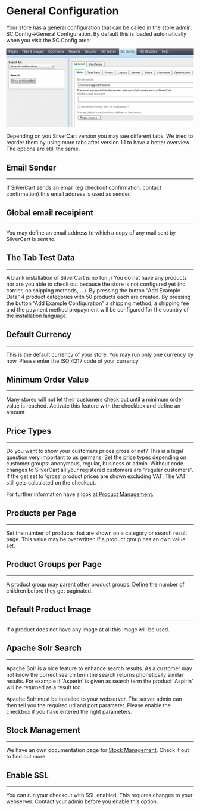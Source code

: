 # General Configuration

Your store has a general configuration that can be called in the store admin: SC Config→General Configuration. By default this is loaded automatically when you visit the SC Config area:

![](_images/config-generalconfiguration_1-2.png)

Depending on you SilverCart version you may see different tabs. We tried to reorder them by using more tabs after version 1.1 to have a better overview. The options are still the same.
## Email Sender
- - -

If SilverCart sends an email (eg checkout confirmation, contact confirmation) this email address is used as sender.
## Global email receipient
- - -

You may define an email address to which a copy of any mail sent by SilverCart is sent to.
## The Tab Test Data
- - -
A blank installation of SilverCart is no fun ;) You do nat have any products nor are you able to check out because the store is not configured yet (no carrier, no shipping methods, …). By pressing the button “Add Example Data” 4 product categories with 50 products each are created. By pressing the button “Add Example Configuration” a shipping method, a shipping fee and the payment method prepayment will be configured for the country of the installation language.
## Default Currency
- - -

This is the default currency of your store. You may run only one currency by now. Please enter the ISO 4217 code of your currency.
## Minimum Order Value
- - -
Many stores will not let their customers check out until a minimum order value is reached. Activate this feature with the checkbox and define an amount.
## Price Types
- - -

Do you want to show your customers prices gross or net? This is a legal question very important to us germans. Set the price types depending on customer groups: anonymous, regular, business or admin. Without code changes to SilverCart all your registered customers are “regular customers”. If the get set to 'gross' product prices are shown excluding VAT. The VAT still gets calculated on the checkout.

For further information have a look at [Product Management](02-Product-Management).
## Products per Page
- - -

Set the number of products that are shown on a category or search result page. This value may be overwritten if a product group has an own value set.
## Product Groups per Page
- - -

A product group may parent other product groups. Define the number of children before they get paginated.
## Default Product Image
- - -

If a product does not have any image at all this image will be used.
## Apache Solr Search
- - -

Apache Solr is a nice feature to enhance search results. As a customer may not know the correct search term the search returns phonetically similar results. For example if 'Asperin' is given as search term the product 'Aspirin' will be returned as a result too.

Apache Solr must be installed to your webserver. The server admin can then tell you the required url and port parameter. Please enable the checkbox if you have entered the right parameters.
## Stock Management
- - -

We have an own documentation page for [Stock Management](08-Stock-Management). Check it out to find out more.
## Enable SSL
- - - 

You can run your checkout with SSL enabled. This requires changes to your webserver. Contact your admin before you enable this option.
